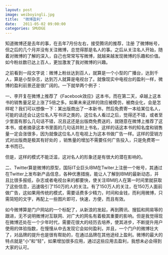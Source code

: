 ```yaml
---
layout: post
image: weiboyingli.jpg
title:  "微博盈利"
date:   2011-05-02 09:00:00
categories: SMUDGE
---
```



知道微博还是去年的事，在去年7月份左右，接受腾讯的推荐，注册 了微博帐号，但之后的几个月并没有关注微博，总觉得那是名人的事。之后从关注名人开始，随着对微博的了解的深入，自己也常常写写微博，就越来越发现微博的乐趣和价值。如今粉丝数已达上百人，更加激发了我对微博的兴趣。

 

之前看到一段文字说：微博上粉丝达到百人，就算是一个小型的广播台，达到千人，算是小型杂志，达到万人就算是电视台了。就像现实中电视台的盈利一样，微博的盈利前景还是很广阔的。一下就举两个例子：

 

一、李开复在微博上推荐了《Facebook效应》这本书，而在第二天，卓越上这本书的销售量足足上涨了5倍之多。如果未来这样的效应被模仿，被商业化，会是怎样呢？我们可以想像一下：某出版商出了一本新书，然后免费寄一本给某位名人，可能的话还会让这位名人写书评之类的，这位名人看过之后，觉得还不错，或者至少里面有那么几句话不错，况且这还是出版商免费送的，就随意在微博上推荐了这本书，或者摘录这本书里面的几句话并附上书名，这样的话这本书的知名度和销售量一定会涨很多，因为就像这位名人在电视上为这本书做广告一样。这样的营销方式对出版商是极其有好处的 ，销售量的增加不需要任何广告投入，只是免费寄一本书而已。

 

但是，这样的模式不能泛滥，这对名人的形象还是有很大的潜在影响的。

 

二、Twitter算是微博的原型，国际IT业巨头IBM在Twiter上注册一个帐号，其通过在Twitter上发布新产品信息，各种优惠措施，能让人了解到IBM的最新动态，并且比很多报纸，杂志或者电视台来的都要快，使关注IBM的人在第一时间里就获取了这些信息，迅速吸引了150万的人的关注。有了150万人的关注，在150万人面前做广告，这如果用传统的模式，需要话费多少精力，时间和金钱，而利用微博，只需简短的文字，再配上一些图片即可，快速，方便，而且有效。

 

如今微博算是门户网站的一个标配了，从新浪的发起，再到腾讯、搜狐和网易等的跟进，无不说明微博对互联网、对广大的网名有着极其重要的影响。但是我觉得现在微博还处在一个少年时代，需要花很大的经历去培养，使其进步，不断提升用户使用的体验指数，在慢慢从中去发现它会如何盈利，并且，一个门户的微博壮大了，对品牌的提升也是很有帮助的，在通过品牌在其他途经上盈利。微博的最大的特点就是“小”和“轻”，如果增加很多应用，通过这些应用去盈利，我想未必会得到大家的认可。